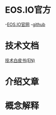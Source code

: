 # EOS.IO官方

  -[EOS.IO官网](https://eos.io)
  -[github](https://github.com/eosio)

# 技术文档
[技术白皮书(EN)](https://github.com/EOSIO/Documentation/blob/master/TechnicalWhitePaper.md)

# 介绍文章

# 概念解释
